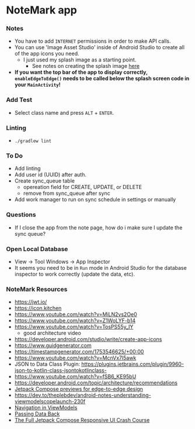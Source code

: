 # NoteMark app

### Notes
* You have to add `INTERNET` permissions in order to make API calls.
* You can use 'Image Asset Studio' inside of Android Studio to create all of the app icons you need.
  * I just used my splash image as a starting point. 
    * See notes on creating the splash image [here](https://github.com/joshayoung/android-kotlin-app-training/blob/main/README.md)
* **If you want the top bar of the app to display correctly, `enableEdgeToEdge()` needs to be called below the splash screen code in your `MainActivity`!**

### Add Test
* Select class name and press `ALT` + `ENTER`.

### Linting
* `./gradlew lint`

### To Do
* Add linting
* Add user id (UUID) after auth.
* Create sync_queue table
  * opereation field for CREATE, UPDATE, or DELETE
  * remove from sync_queue after sync
* Add work manager to run on sync schedule in settings or manually

### Questions
* If I close the app from the note page, how do i make sure I update the sync queue?

### Open Local Database
* View -> Tool Windows -> App Inspector
* It seems you need to be in `Run` mode in Android Studio for the database inspector to work correctly (update the data, etc).

### NoteMark Resources
* https://jwt.io/
* https://icon.kitchen
* https://www.youtube.com/watch?v=MiLN2vs2Oe0
* https://www.youtube.com/watch?v=Z1WoLYF-b14
* https://www.youtube.com/watch?v=TosPS55y_IY
  * good architecture video
* https://developer.android.com/studio/write/create-app-icons
* https://www.guidgenerator.com
* https://timestampgenerator.com/1753546625/+00:00
* https://www.youtube.com/watch?v=McnVx7l5awk
* JSON to Data Class Plugin: https://plugins.jetbrains.com/plugin/9960-json-to-kotlin-class-jsontokotlinclass-
* https://www.youtube.com/watch?v=fSB6_KE95bU
* https://developer.android.com/topic/architecture/recommendations
* [Jetpack Compose previews for edge-to-edge design](https://medium.com/@timo_86166/jetpack-compose-previews-for-edge-to-edge-design-a03b3a3713f3)
* https://dev.to/theplebdev/android-notes-understanding-viewmodelscopelaunch-230f
* [Navigation in ViewModels](https://www.youtube.com/watch?v=BFhVvAzC52w)
* [Passing Data Back](https://www.youtube.com/watch?v=NhoV78E6yWo)
* [The Full Jetpack Compose Responsive UI Crash Course](https://www.youtube.com/watch?v=jU_BAQI4DiM)